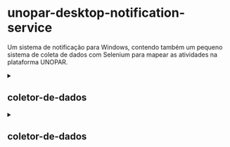 # unopar-desktop-notification-service
Um sistema de notificação para Windows, contendo também um pequeno sistema de coleta de dados com Selenium para mapear as atividades na plataforma UNOPAR.

<details>
  <summary><h2>coletor-de-dados</h2></summary>

Só será necessário rodar esse serviço uma única vez, ele irá abrir seu navegador, logar na plataforma e navegar por ela, realizando assim a coleta de dados. Após a coleta ele vai reprocessar esses dados e originar um arquivo `atividade.json` na raiz do projeto de `coletor-de-dados`.

### Tecnologias

- Python 3.13
- Selenium

### Como rodar
#### Requisitos

- [Chrome Driver](https://googlechromelabs.github.io/chrome-for-testing/): Certifique-se de ter intalado e devidamente configurado.

#### Envs
Crie um arquivo `.env` na raiz do projeto e preencha-o com as seguintes chaves:
```.env
URL_UNOPAR=
INST_USERNAME=
INST_PASSWORD=
```

#### Dependencias
Na raiz do projeto execute:
```bash
pip install -r requirements.txt
```

#### Run
Na raiz do projeto execute:
```bash
python main.py
```

</details>

<details>
  <summary><h2>coletor-de-dados</h2></summary>

## notification-service
Esse serviço notifica o usuário a partir do sistema de notificações do Windows 11. Ele consome o arquivo `atividades.json` gerado pelo serviço de coleta de dados. Esse serviço é dependente dos dados gerados pelo serviço de coleta de dados, rode-o apenas após fazer a coleta.

### Tecnologias
- Python 3.13

### Como rodar
#### Requisitos

- [Chrome Driver](https://googlechromelabs.github.io/chrome-for-testing/): Certifique-se de ter intalado e devidamente configurado.

#### Dependencias
Na raiz do projeto execute:
```bash
pip install -r requirements.txt
```

#### Run
Na raiz do projeto execute:
```bash
python main.py
```
</details>
